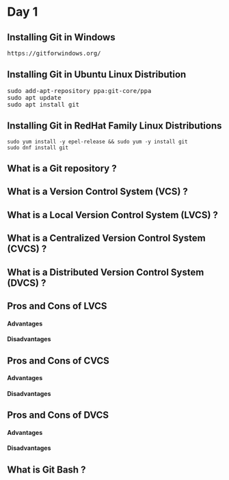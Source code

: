 # Day 1

## Installing Git in Windows
<pre>
https://gitforwindows.org/
</pre>

## Installing Git in Ubuntu Linux Distribution
<pre>
sudo add-apt-repository ppa:git-core/ppa 
sudo apt update
sudo apt install git
</pre>

## Installing Git in RedHat Family Linux Distributions
```
sudo yum install -y epel-release && sudo yum -y install git
sudo dnf install git
```

## What is a Git repository ?

## What is a Version Control System (VCS) ?

## What is a Local Version Control System (LVCS) ?

## What is a Centralized Version Control System (CVCS) ?

## What is a Distributed Version Control System (DVCS) ?

## Pros and Cons of LVCS

#### Advantages

#### Disadvantages


## Pros and Cons of CVCS

#### Advantages

#### Disadvantages

## Pros and Cons of DVCS

#### Advantages

#### Disadvantages


## What is Git Bash ?

